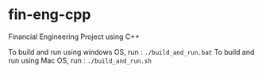 # fin-eng-cpp
Financial Engineering Project using C++

To build and run using windows OS, run : `./build_and_run.bat`
To build and run using Mac OS, run : `./build_and_run.sh`
